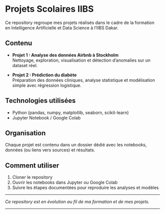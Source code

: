 # Projets Scolaires IIBS

Ce repository regroupe mes projets réalisés dans le cadre de la formation en Intelligence Artificielle et Data Science à l’IIBS Dakar.

## Contenu

- **Projet 1 : Analyse des données Airbnb à Stockholm**  
  Nettoyage, exploration, visualisation et détection d’anomalies sur un dataset réel.

- **Projet 2 : Prédiction du diabète**  
  Préparation des données cliniques, analyse statistique et modélisation simple avec régression logistique.

## Technologies utilisées

- Python (pandas, numpy, matplotlib, seaborn, scikit-learn)
- Jupyter Notebook / Google Colab

## Organisation

Chaque projet est contenu dans un dossier dédié avec les notebooks, données (ou liens vers sources) et résultats.

## Comment utiliser

1. Cloner le repository  
2. Ouvrir les notebooks dans Jupyter ou Google Colab  
3. Suivre les étapes documentées pour reproduire les analyses et modèles

---

*Ce repository est en évolution au fil de ma formation et de mes projets.*

---
